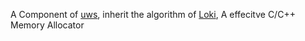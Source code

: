A Component of [uws](https://github.com/usbuild/uws), inherit the algorithm of [Loki](http://loki-lib.sourceforge.net), A effecitve C/C++ Memory Allocator
